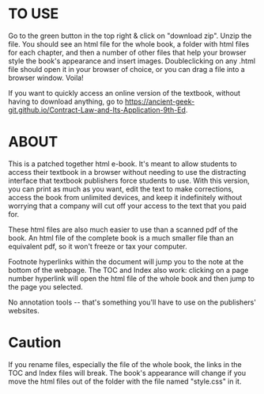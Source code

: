 # TO USE

Go to the green button in the top right & click on "download zip". Unzip the file. You should see an html file for the whole book, a folder with html files for each chapter, and then a number of other files that help your browser style the book's appearance and insert images.
Doubleclicking on any .html file should open it in your browser of choice, or you can drag a file into a browser window. Voila!

If you want to quickly access an online version of the textbook, without having to download anything, go to https://ancient-geek-git.github.io/Contract-Law-and-Its-Application-9th-Ed.

# ABOUT

This is a patched together html e-book. It's meant to allow students to access their textbook in a browser without needing to use the distracting interface that textbook publishers force students to use. With this version, you can print as much as you want, edit the text to make corrections, access the book from unlimited devices, and keep it indefinitely without worrying that a company will cut off your access to the text that you paid for.

These html files are also much easier to use than a scanned pdf of the book. An html file of the complete book is a much smaller file than an equivalent pdf, so it won't freeze or tax your computer.

Footnote hyperlinks within the document will jump you to the note at the bottom of the webpage. The TOC and Index also work: clicking on a page number hyperlink will open the html file of the whole book and then jump to the page you selected.  

No annotation tools -- that's something you'll have to use on the publishers' websites.

# Caution

If you rename files, especially the file of the whole book, the links in the TOC and Index files will break.
The book's appearance will change if you move the html files out of the folder with the file named "style.css" in it.
